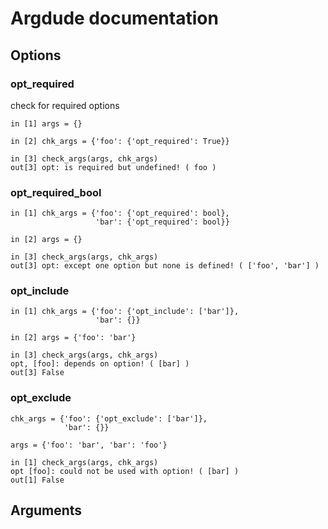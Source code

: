 # Argdude documentation



## Options

### opt_required
check for required options

```
in [1] args = {}

in [2] chk_args = {'foo': {'opt_required': True}}

in [3] check_args(args, chk_args)
out[3] opt: is required but undefined! ( foo )
```


### opt_required_bool

```
in [1] chk_args = {'foo': {'opt_required': bool},
                   'bar': {'opt_required': bool}}

in [2] args = {}

in [3] check_args(args, chk_args)
out[3] opt: except one option but none is defined! ( ['foo', 'bar'] )

```


### opt_include

```
in [1] chk_args = {'foo': {'opt_include': ['bar']},
                   'bar': {}}

in [2] args = {'foo': 'bar'}

in [3] check_args(args, chk_args)
opt, [foo]: depends on option! ( [bar] )
out[3] False
```


### opt_exclude
```
chk_args = {'foo': {'opt_exclude': ['bar']},
            'bar': {}}

args = {'foo': 'bar', 'bar': 'foo'}

in [1] check_args(args, chk_args)
opt [foo]: could not be used with option! ( [bar] )
out[1] False
```




## Arguments
